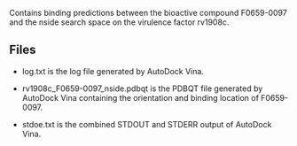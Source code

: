 Contains binding predictions between the bioactive compound F0659-0097 and the nside search space on the virulence factor rv1908c.

## Files

- log.txt is the log file generated by AutoDock Vina.

- rv1908c_F0659-0097_nside.pdbqt is the PDBQT file generated by AutoDock Vina containing the orientation and binding location of F0659-0097.

- stdoe.txt is the combined STDOUT and STDERR output of AutoDock Vina.

